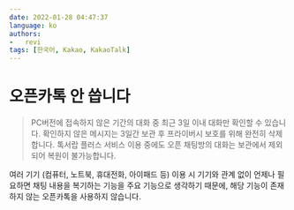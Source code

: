 ```yaml
---
date: 2022-01-28 04:47:37
language: ko
authors:
-   revi
tags: [한국어, Kakao, KakaoTalk]
---
```


# 오픈카톡 안 씁니다

<!--![오픈카톡 최근 메시지가 아닌 메시지, 인용구 아래 작성](https://revi.s3.fr-par.scw.cloud/P104F.png)-->

> PC버전에 접속하지 않은 기간의 대화 중 최근 3일 이내 대화만 확인할 수 있습니다. 확인하지 않은 메시지는 3일간 보관 후 프라이버시 보호를 위해 완전히 삭제합니다. 톡서랍 플러스 서비스 이용 중에도 오픈 채팅방의 대화는 보관에서 제외되어 복원이 불가능합니다.

여러 기기 (컴퓨터, 노트북, 휴대전화, 아이패드 등) 이용 시 기기와 관계 없이 언제나 필요하면 채팅 내용을 복기하는 기능을 주요 기능으로 생각하기 때문에, 해당 기능이 존재하지 않는 오픈카톡을 사용하지 않습니다.
